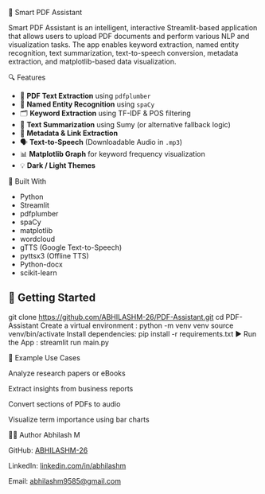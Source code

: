  📄 Smart PDF Assistant

Smart PDF Assistant is an intelligent, interactive Streamlit-based application that allows users to upload PDF documents and perform various NLP and visualization tasks. 
The app enables keyword extraction, named entity recognition, text summarization, text-to-speech conversion, metadata extraction, and matplotlib-based data visualization.

🔍 Features

- 📑 **PDF Text Extraction** using `pdfplumber`
- 🧠 **Named Entity Recognition** using `spaCy`
- 🗂️ **Keyword Extraction** using TF-IDF & POS filtering
- 📝 **Text Summarization** using Sumy (or alternative fallback logic)
- 🧾 **Metadata & Link Extraction**
- 🗣️ **Text-to-Speech** (Downloadable Audio in `.mp3`)
- 📊 **Matplotlib Graph** for keyword frequency visualization
- 💡 **Dark / Light Themes**

 🧰 Built With

- Python
- Streamlit
- pdfplumber
- spaCy
- matplotlib
- wordcloud
- gTTS (Google Text-to-Speech)
- pyttsx3 (Offline TTS)
- Python-docx
- scikit-learn

## 🚀 Getting Started

git clone https://github.com/ABHILASHM-26/PDF-Assistant.git
cd PDF-Assistant
Create a virtual environment :
python -m venv venv
source venv/bin/activate 
Install dependencies:
pip install -r requirements.txt
▶️ Run the App :
streamlit run main.py

🧪 Example Use Cases

Analyze research papers or eBooks

Extract insights from business reports

Convert sections of PDFs to audio

Visualize term importance using bar charts

👨‍💻 Author
Abhilash M

GitHub: [ABHILASHM-26](https://github.com/ABHILASHM-26)

LinkedIn: [linkedin.com/in/abhilashm](https://www.linkedin.com/in/abhilash-m-35ab682a2?utm_source=share&utm_campaign=share_via&utm_content=profile&utm_medium=android_app)

Email: abhilashm9585@gmail.com

